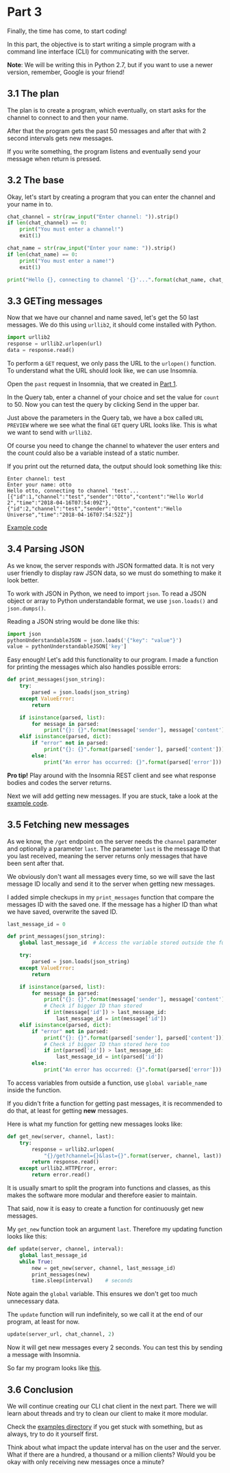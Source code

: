 # Part 3

Finally, the time has come, to start coding!

In this part, the objective is to start writing a simple program with a command line interface (CLI) for communicating with the server.

**Note**: We will be writing this in Python 2.7, but if you want to use a newer version, remember, Google is your friend!

## 3.1 The plan

The plan is to create a program, which eventually, on start asks for the channel to connect to and then your name.

After that the program gets the past 50 messages and after that with 2 second intervals gets new messages.

If you write something, the program listens and eventually send your message when return is pressed.

## 3.2 The base

Okay, let's start by creating a program that you can enter the channel and your name in to.

```python
chat_channel = str(raw_input("Enter channel: ")).strip()
if len(chat_channel) == 0:
    print("You must enter a channel!")
    exit(1)

chat_name = str(raw_input("Enter your name: ")).strip()
if len(chat_name) == 0:
    print("You must enter a name!")
    exit(1)

print("Hello {}, connecting to channel '{}'...".format(chat_name, chat_channel))
```

## 3.3 GETing messages

Now that we have our channel and name saved, let's get the 50 last messages.
We do this using `urllib2`, it should come installed with Python.

```python
import urllib2
response = urllib2.urlopen(url)
data = response.read()
```

To perform a `GET` request, we only pass the URL to the `urlopen()` function.
To understand what the URL should look like, we can use Insomnia.

Open the `past` request in Insomnia, that we created in [Part 1](../part1/README.md).

In the Query tab, enter a channel of your choice and set the value for `count` to 50. Now you can test the query by clicking Send in the upper bar.

Just above the parameters in the Query tab, we have a box called `URL PREVIEW` where we see what the final `GET` query URL looks like. This is what we want to send with `urllib2`.

Of course you need to change the channel to whatever the user enters and the count could also be a variable instead of a static number.

If you print out the returned data, the output should look something like this:

```text
Enter channel: test
Enter your name: otto
Hello otto, connecting to channel 'test'...
[{"id":1,"channel":"test","sender":"Otto","content":"Hello World 2","time":"2018-04-16T07:54:09Z"},{"id":2,"channel":"test","sender":"Otto","content":"Hello Universe","time":"2018-04-16T07:54:52Z"}]
```

[Example code](examples/3.3/chat_cli.py)

## 3.4 Parsing JSON

As we know, the server responds with JSON formatted data. It is not very user friendly to display raw JSON data, so we must do something to make it look better.

To work with JSON in Python, we need to import `json`. To read a JSON object or array to Python understandable format, we use `json.loads()` and `json.dumps()`.

Reading a JSON string would be done like this:

```python
import json
pythonUnderstandableJSON = json.loads('{"key": "value"}')
value = pythonUnderstandableJSON['key']
```

Easy enough! Let's add this functionality to our program. I made a function for printing the messages which also handles possible errors:

```python
def print_messages(json_string):
    try:
        parsed = json.loads(json_string)
    except ValueError:
        return

    if isinstance(parsed, list):
        for message in parsed:
            print("{}: {}".format(message['sender'], message['content']))
    elif isinstance(parsed, dict):
        if "error" not in parsed:
            print("{}: {}".format(parsed['sender'], parsed['content']))
        else:
            print("An error has occurred: {}".format(parsed['error']))
```

**Pro tip!** Play around with the Insomnia REST client and see what response bodies and codes the server returns.

Next we will add getting new messages. If you are stuck, take a look at the [example code](examples/3.4/chat_cli.py).

## 3.5 Fetching new messages

As we know, the `/get` endpoint on the server needs the `channel` parameter and optionally a parameter `last`. The parameter `last` is the message ID that you last received, meaning the server returns only messages that have been sent after that.

We obviously don't want all messages every time, so we will save the last message ID locally and send it to the server when getting new messages.

I added simple checkups in my `print_messages` function that compare the messages ID with the saved one. If the message has a higher ID than what we have saved, overwrite the saved ID.

```python
last_message_id = 0

def print_messages(json_string):
    global last_message_id  # Access the variable stored outside the function

    try:
        parsed = json.loads(json_string)
    except ValueError:
        return

    if isinstance(parsed, list):
        for message in parsed:
            print("{}: {}".format(message['sender'], message['content']))
            # Check if bigger ID than stored
            if int(message['id']) > last_message_id:
                last_message_id = int(message['id'])
    elif isinstance(parsed, dict):
        if "error" not in parsed:
            print("{}: {}".format(parsed['sender'], parsed['content']))
            # Check if bigger ID than stored here too
            if int(parsed['id']) > last_message_id:
                last_message_id = int(parsed['id'])
        else:
            print("An error has occurred: {}".format(parsed['error']))
```

To access variables from outside a function, use `global variable_name` inside the function.

If you didn't frite a function for getting past messages, it is recommended to do that, at least for getting **new** messages.

Here is what my function for getting new messages looks like:

```python
def get_new(server, channel, last):
    try:
        response = urllib2.urlopen(
            "{}/get?channel={}&last={}".format(server, channel, last))
        return response.read()
    except urllib2.HTTPError, error:
        return error.read()
```

It is usually smart to split the program into functions and classes, as this makes the software more modular and therefore easier to maintain.

That said, now it is easy to create a function for continuously get new messages.

My `get_new` function took an argument `last`. Therefore my updating function looks like this:

```python
def update(server, channel, interval):
    global last_message_id
    while True:
        new = get_new(server, channel, last_message_id)
        print_messages(new)
        time.sleep(interval)    # seconds
```

Note again the `global` variable. This ensures we don't get too much unnecessary data.

The `update` function will run indefinitely, so we call it at the end of our program, at least for now.

```python
update(server_url, chat_channel, 2)
```

Now it will get new messages every 2 seconds. You can test this by sending a message with Insomnia.

So far my program looks like [this](examples/3.5/chat_cli.py).

## 3.6 Conclusion

We will continue creating our CLI chat client in the next part. There we will learn about threads and try to clean our client to make it more modular.

Check the [examples directory](examples/) if you get stuck with something, but as always, try to do it yourself first.

Think about what impact the update interval has on the user and the server.
What if there are a hundred, a thousand or a million clients?
Would you be okay with only receiving new messages once a minute?